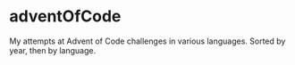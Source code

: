 # adventOfCode
My attempts at Advent of Code challenges in various languages. Sorted by year, then by language.
